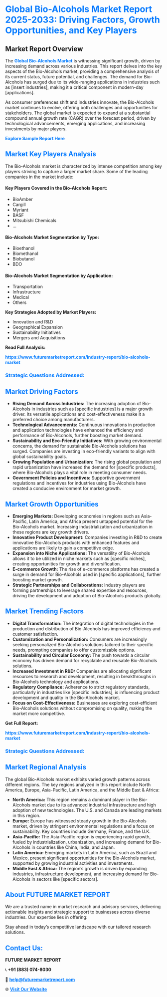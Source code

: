 <h1 style="color: #007BFF;">Global Bio-Alcohols Market Report 2025-2033: Driving Factors, Growth Opportunities, and Key Players</h1>

<section id="overview">
<h2>Market Report Overview</h2>
<p>The <a href="https://www.futuremarketreport.com/industry-report/bio-alcohols-market" style="color: #007BFF; text-decoration: none;"><strong>Global Bio-Alcohols Market</strong></a> is witnessing significant growth, driven by increasing demand across various industries. This report delves into the key aspects of the Bio-Alcohols market, providing a comprehensive analysis of its current status, future potential, and challenges. The demand for Bio-Alcohols has surged due to its wide-ranging applications in industries such as [insert industries], making it a critical component in modern-day [applications].</p>
<p>As consumer preferences shift and industries innovate, the Bio-Alcohols market continues to evolve, offering both challenges and opportunities for stakeholders. The global market is expected to expand at a substantial compound annual growth rate (CAGR) over the forecast period, driven by technological advancements, emerging applications, and increasing investments by major players.</p>
</section>

<section id="overview">
<p><a href="https://www.futuremarketreport.com/request-sample/reportId=64153" style="color: #007BFF; text-decoration: none;"><strong>Explore Sample Report Here</strong></a></p>
</section>

<section id="key-players">
<h2 style="color: #007BFF;">Market Key Players Analysis</h2>
<p>The Bio-Alcohols market is characterized by intense competition among key players striving to capture a larger market share. Some of the leading companies in the market include:</p>
<h4>Key Players Covered in the Bio-Alcohols Report:</h4>
<ul><li>BioAmber</li><li>Cargill</li><li>Myriant</li><li>BASF</li><li>Mitsubishi Chemicals</li><li>...</li></ul>
<h4>Bio-Alcohols Market Segmentation by Type:</h4>
<ul><li>Bioethanol</li><li>Biomethanol</li><li>Biobutanol</li><li>BDO</li></ul>

<h4>Bio-Alcohols Market Segmentation by Application:</h4>
<ul><li>Transportation</li><li>Infrastructure</li><li>Medical</li><li>Others</li></ul>
<p><strong>Key Strategies Adopted by Market Players:</strong></p>
<ul>
<li>Innovation and R&D</li>
<li>Geographical Expansion</li>
<li>Sustainability Initiatives</li>
<li>Mergers and Acquisitions</li>
</ul>
</section>

<section>
<p><strong>Read Full Analysis: </strong></p><a href="https://www.futuremarketreport.com/industry-report/bio-alcohols-market" style="color: #007BFF; text-decoration: none;"><strong>https://www.futuremarketreport.com/industry-report/bio-alcohols-market</strong></a>
<h3 style="color: #007BFF;">Strategic Questions Addressed:</h3>
</section>

<section id="driving-factors">
<h2 style="color: #007BFF;">Market Driving Factors</h2>
<ul>
<li><strong>Rising Demand Across Industries:</strong> The increasing adoption of Bio-Alcohols in industries such as [specific industries] is a major growth driver. Its versatile applications and cost-effectiveness make it a preferred choice among manufacturers.</li>
<li><strong>Technological Advancements:</strong> Continuous innovations in production and application technologies have enhanced the efficiency and performance of Bio-Alcohols, further boosting market demand.</li>
<li><strong>Sustainability and Eco-Friendly Initiatives:</strong> With growing environmental concerns, the demand for sustainable Bio-Alcohols solutions has surged. Companies are investing in eco-friendly variants to align with global sustainability goals.</li>
<li><strong>Growing Population and Urbanization:</strong> The rising global population and rapid urbanization have increased the demand for [specific products], where Bio-Alcohols plays a vital role in meeting consumer needs.</li>
<li><strong>Government Policies and Incentives:</strong> Supportive government regulations and incentives for industries using Bio-Alcohols have created a conducive environment for market growth.</li>
</ul>
</section>

<section id="growth-opportunities">
<h2 style="color: #007BFF;">Market Growth Opportunities</h2>
<ul>
<li><strong>Emerging Markets:</strong> Developing economies in regions such as Asia-Pacific, Latin America, and Africa present untapped potential for the Bio-Alcohols market. Increasing industrialization and urbanization in these regions are key growth drivers.</li>
<li><strong>Innovative Product Development:</strong> Companies investing in R&D to create innovative Bio-Alcohols products with enhanced features and applications are likely to gain a competitive edge.</li>
<li><strong>Expansion into Niche Applications:</strong> The versatility of Bio-Alcohols allows it to be utilized in niche markets such as [specific niches], creating opportunities for growth and diversification.</li>
<li><strong>E-commerce Growth:</strong> The rise of e-commerce platforms has created a surge in demand for Bio-Alcohols used in [specific applications], further boosting market growth.</li>
<li><strong>Strategic Partnerships and Collaborations:</strong> Industry players are forming partnerships to leverage shared expertise and resources, driving the development and adoption of Bio-Alcohols products globally.</li>
</ul>
</section>

<section id="trending-factors">
<h2 style="color: #007BFF;">Market Trending Factors</h2>
<ul>
<li><strong>Digital Transformation:</strong> The integration of digital technologies in the production and distribution of Bio-Alcohols has improved efficiency and customer satisfaction.</li>
<li><strong>Customization and Personalization:</strong> Consumers are increasingly seeking personalized Bio-Alcohols solutions tailored to their specific needs, prompting companies to offer customizable options.</li>
<li><strong>Sustainability and Circular Economy:</strong> The push towards a circular economy has driven demand for recyclable and reusable Bio-Alcohols solutions.</li>
<li><strong>Increased Investment in R&D:</strong> Companies are allocating significant resources to research and development, resulting in breakthroughs in Bio-Alcohols technology and applications.</li>
<li><strong>Regulatory Compliance:</strong> Adherence to strict regulatory standards, particularly in industries like [specific industries], is influencing product development and quality in the Bio-Alcohols market.</li>
<li><strong>Focus on Cost-Effectiveness:</strong> Businesses are exploring cost-efficient Bio-Alcohols solutions without compromising on quality, making the market more competitive.</li>
</ul>
</section>

<section>
<p><strong>Get Full Report: </strong></p><a href="https://www.futuremarketreport.com/industry-report/bio-alcohols-market" style="color: #007BFF; text-decoration: none;"><strong>https://www.futuremarketreport.com/industry-report/bio-alcohols-market</strong></a>
<h3 style="color: #007BFF;">Strategic Questions Addressed:</h3>
</section>


<section id="regional-analysis">
<h2 style="color: #007BFF;">Market Regional Analysis</h2>
<p>The global Bio-Alcohols market exhibits varied growth patterns across different regions. The key regions analyzed in this report include North America, Europe, Asia-Pacific, Latin America, and the Middle East & Africa:</p>
<ul>
<li><strong>North America:</strong> This region remains a dominant player in the Bio-Alcohols market due to its advanced industrial infrastructure and high adoption of new technologies. The U.S. and Canada are leading markets in this region.</li>
<li><strong>Europe:</strong> Europe has witnessed steady growth in the Bio-Alcohols market, driven by stringent environmental regulations and a focus on sustainability. Key countries include Germany, France, and the U.K.</li>
<li><strong>Asia-Pacific:</strong> The Asia-Pacific region is experiencing rapid growth, fueled by industrialization, urbanization, and increasing demand for Bio-Alcohols in countries like China, India, and Japan.</li>
<li><strong>Latin America:</strong> Emerging markets in Latin America, such as Brazil and Mexico, present significant opportunities for the Bio-Alcohols market, supported by growing industrial activities and investments.</li>
<li><strong>Middle East & Africa:</strong> The region’s growth is driven by expanding industries, infrastructure development, and increasing demand for Bio-Alcohols in sectors like [specific sectors].</li>
</ul>
</section>

<footer>
<h2 style="color: #007BFF;">About FUTURE MARKET REPORT</h2>
<p>We are a trusted name in market research and advisory services, delivering actionable insights and strategic support to businesses across diverse industries. Our expertise lies in offering:</p>

<p>Stay ahead in today’s competitive landscape with our tailored research solutions.</p>

<h2 style="color: #007BFF;">Contact Us:</h2>
<p><strong>FUTURE MARKET REPORT</strong></p>
<p>📞 <strong>+91 (883) 074-8030</strong></p>
<p>📧 <strong><a href="mailto:help@futuremarketreport.com" style="color: #007BFF;">help@futuremarketreport.com</a></strong></p>
<p>🌐 <strong><a href="https://www.futuremarketreport.com/" style="color: #007BFF;">Visit Our Website</a></strong></p>
</footer>